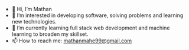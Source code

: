 - 👋 Hi, I’m Mathan
- 👀 I’m interested in developing software, solving problems and learning new technologies.
- 🌱 I’m currently learning full stack web development and machine learning to broaden my skillset.
- 📫 How to reach me: mathanmahe99@gmail.com

<!---
mathanmahe/mathanmahe is a ✨ special ✨ repository because its `README.md` (this file) appears on your GitHub profile.
You can click the Preview link to take a look at your changes.
--->
